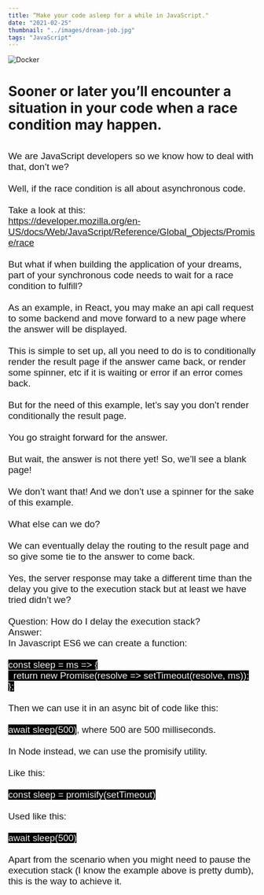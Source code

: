 ```yaml
---
title: “Make your code asleep for a while in JavaScript."
date: "2021-02-25"
thumbnail: "../images/dream-job.jpg"
tags: "JavaScript"
---
```


![Docker](../images/2021/code8.jpg)
<br>

# Sooner or later you’ll encounter a situation in your code when a race condition may happen.

<br>

<p style='margin:0in;font-size:15px;font-family:"Calibri",sans-serif;'><span style="font-size:19px;">We are JavaScript developers so we know how to deal with that, don&rsquo;t we?</span></p><p style='margin:0in;font-size:15px;font-family:"Calibri",sans-serif;'><span style="font-size:19px;">&nbsp;</span></p>
<p style='margin:0in;font-size:15px;font-family:"Calibri",sans-serif;'><span style="font-size:19px;">Well, if the race condition is all about asynchronous code.&nbsp;</span></p><p style='margin:0in;font-size:15px;font-family:"Calibri",sans-serif;'><span style="font-size:19px;">&nbsp;</span></p>
<p style='margin:0in;font-size:15px;font-family:"Calibri",sans-serif;'><span style="font-size:19px;">Take a look at this:</span></p>
<p style='margin:0in;font-size:15px;font-family:"Calibri",sans-serif;'><span style="font-size:19px;"><a href="https://developer.mozilla.org/en-US/docs/Web/JavaScript/Reference/Global_Objects/Promise/race">https://developer.mozilla.org/en-US/docs/Web/JavaScript/Reference/Global_Objects/Promise/race</a></span></p>
<p style='margin:0in;font-size:15px;font-family:"Calibri",sans-serif;'><span style="font-size:19px;">&nbsp;</span></p>
<p style='margin:0in;font-size:15px;font-family:"Calibri",sans-serif;'><span style="font-size:19px;">But what if when building the application of your dreams, part of your synchronous code needs to wait for a race condition to fulfill?</span></p>
<p style='margin:0in;font-size:15px;font-family:"Calibri",sans-serif;'><span style="font-size:19px;">&nbsp;</span></p>
<p style='margin:0in;font-size:15px;font-family:"Calibri",sans-serif;'><span style="font-size:19px;">As an example, in React, you may make an api call request to some backend and move forward to a new page where the answer will be displayed.&nbsp;</span></p>
<p style='margin:0in;font-size:15px;font-family:"Calibri",sans-serif;'><span style="font-size:19px;">&nbsp;</span></p>
<p style='margin:0in;font-size:15px;font-family:"Calibri",sans-serif;'><span style="font-size:19px;">This is simple to set up, all you need to do is to conditionally render the result page if the answer came back, or render some spinner, etc if it is waiting or error if an error comes back.</span></p>
<p style='margin:0in;font-size:15px;font-family:"Calibri",sans-serif;'><span style="font-size:19px;">&nbsp;</span></p>
<p style='margin:0in;font-size:15px;font-family:"Calibri",sans-serif;'><span style="font-size:19px;">But for the need of this example, let&rsquo;s say you don&rsquo;t render conditionally the result page.&nbsp;</span></p>
<p style='margin:0in;font-size:15px;font-family:"Calibri",sans-serif;'><span style="font-size:19px;">&nbsp;</span></p>
<p style='margin:0in;font-size:15px;font-family:"Calibri",sans-serif;'><span style="font-size:19px;">You go straight forward for the answer.&nbsp;</span></p>
<p style='margin:0in;font-size:15px;font-family:"Calibri",sans-serif;'><span style="font-size:19px;">&nbsp;</span></p>
<p style='margin:0in;font-size:15px;font-family:"Calibri",sans-serif;'><span style="font-size:19px;">But wait, the answer is not there yet! So, we&rsquo;ll see a blank page!</span></p>
<p style='margin:0in;font-size:15px;font-family:"Calibri",sans-serif;'><span style="font-size:19px;">&nbsp;</span></p>
<p style='margin:0in;font-size:15px;font-family:"Calibri",sans-serif;'><span style="font-size:19px;">We don&rsquo;t want that! And we don&rsquo;t use a spinner for the sake of this example.</span></p>
<p style='margin:0in;font-size:15px;font-family:"Calibri",sans-serif;'><span style="font-size:19px;">&nbsp;</span></p>
<p style='margin:0in;font-size:15px;font-family:"Calibri",sans-serif;'><span style="font-size:19px;">What else can we do?</span></p>
<p style='margin:0in;font-size:15px;font-family:"Calibri",sans-serif;'><span style="font-size:19px;">&nbsp;</span></p>
<p style='margin:0in;font-size:15px;font-family:"Calibri",sans-serif;'><span style="font-size:19px;">We can eventually delay the routing to the result page and so give some tie to the answer to come back.&nbsp;</span></p>
<p style='margin:0in;font-size:15px;font-family:"Calibri",sans-serif;'><span style="font-size:19px;">&nbsp;</span></p>
<p style='margin:0in;font-size:15px;font-family:"Calibri",sans-serif;'><span style="font-size:19px;">Yes, the server response may take a different time than the delay you give to the execution stack but at least we have tried didn&rsquo;t we?</span></p>
<p style='margin:0in;font-size:15px;font-family:"Calibri",sans-serif;'><span style="font-size:19px;">&nbsp;</span></p>
<p style='margin:0in;font-size:15px;font-family:"Calibri",sans-serif;'><span style="font-size:19px;">Question: How do I delay the execution stack?</span></p>
<p style='margin:0in;font-size:15px;font-family:"Calibri",sans-serif;'><span style="font-size:19px;">Answer:&nbsp;</span></p>
<p style='margin:0in;font-size:15px;font-family:"Calibri",sans-serif;'><span style="font-size:19px;">In Javascript ES6 we can create a function:&nbsp;</span></p>
<p style='margin:0in;font-size:15px;font-family:"Calibri",sans-serif;'><span style="font-size:19px;">&nbsp;</span></p>
<p style='margin:0in;font-size:15px;font-family:"Calibri",sans-serif;'><span style="font-size: 19px; background-color: rgb(0, 0, 0); color: rgb(239, 239, 239);">const sleep = ms =&gt; {</span></p>
<p style='margin:0in;font-size:15px;font-family:"Calibri",sans-serif;'><span style="color: rgb(239, 239, 239);"><span style="font-size:19px;;background-color: rgb(0, 0, 0);">&nbsp; return new Promise(resolve =&gt; setTimeout(resolve, ms));</span></span></p>
<p style='margin:0in;font-size:15px;font-family:"Calibri",sans-serif;'><span style="font-size: 19px; background-color: rgb(0, 0, 0); color: rgb(239, 239, 239);">};</span></p>
<p style='margin:0in;font-size:15px;font-family:"Calibri",sans-serif;'><span style="font-size:19px;">&nbsp;</span></p>
<p style='margin:0in;font-size:15px;font-family:"Calibri",sans-serif;'><span style="font-size:19px;">Then we can use it in an async bit of code like this:&nbsp;</span></p>
<p style='margin:0in;font-size:15px;font-family:"Calibri",sans-serif;'><span style="font-size:19px;">&nbsp;</span></p>
<p style='margin:0in;font-size:15px;font-family:"Calibri",sans-serif;'><span style="font-size:19px;"><span style="color: rgb(239, 239, 239); background-color: rgb(0, 0, 0);">await sleep(500)</span>, where 500 are 500 milliseconds.&nbsp;</span></p>
<p style='margin:0in;font-size:15px;font-family:"Calibri",sans-serif;'><span style="font-size:19px;">&nbsp;</span></p>
<p style='margin:0in;font-size:15px;font-family:"Calibri",sans-serif;'><span style="font-size:19px;">In Node instead, we can use the promisify utility.&nbsp;</span></p>
<p style='margin:0in;font-size:15px;font-family:"Calibri",sans-serif;'><span style="font-size:19px;">&nbsp;</span></p>
<p style='margin:0in;font-size:15px;font-family:"Calibri",sans-serif;'><span style="font-size:19px;">Like this:&nbsp;</span></p>
<p style='margin:0in;font-size:15px;font-family:"Calibri",sans-serif;'><span style="font-size:19px;">&nbsp;</span></p>
<p style='margin:0in;font-size:15px;font-family:"Calibri",sans-serif;'><span style="font-size: 19px; color: rgb(239, 239, 239); background-color: rgb(0, 0, 0);">const sleep = promisify(setTimeout)</span></p>
<p style='margin:0in;font-size:15px;font-family:"Calibri",sans-serif;'><span style="font-size:19px;">&nbsp;</span></p>
<p style='margin:0in;font-size:15px;font-family:"Calibri",sans-serif;'><span style="font-size:19px;">Used like this:&nbsp;</span></p>
<p style='margin:0in;font-size:15px;font-family:"Calibri",sans-serif;'><span style="font-size:19px;">&nbsp;</span></p>
<p style='margin:0in;font-size:15px;font-family:"Calibri",sans-serif;'><span style="font-size: 19px; color: rgb(239, 239, 239); background-color: rgb(0, 0, 0);">await sleep(500)</span></p>
<p style='margin:0in;font-size:15px;font-family:"Calibri",sans-serif;'><span style="font-size:19px;">&nbsp;</span></p>
<p style='margin:0in;font-size:15px;font-family:"Calibri",sans-serif;'><span style="font-size:19px;">Apart from the scenario when you might need to pause the execution stack (I know the example above is pretty dumb), this is the way to achieve it.&nbsp;</span></p>
